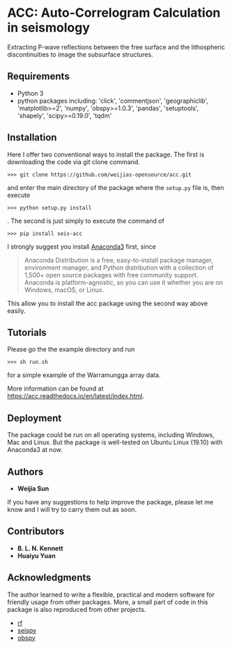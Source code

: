 
# ACC: Auto-Correlogram Calculation in seismology

Extracting P-wave reflections between the free surface and the lithospheric discontinuities to image the subsurface structures.

## Requirements

* Python 3 
* python packages including: 'click', 'commentjson', 'geographiclib', 'matplotlib>=2', 'numpy', 'obspy>=1.0.3', 'pandas', 'setuptools', 'shapely', 'scipy>=0.19.0', 'tqdm'

## Installation

Here I offer two conventional ways to install the package. The first is downloading the code via git clone command.

```
>>> git clone https://github.com/weijias-opensource/acc.git
```

and enter the main directory of the package where the `setup.py` file is, then execute

```
>>> python setup.py install
```
. The second is just simply to execute the command of 

```
>>> pip install seis-acc
```

I strongly suggest you install [Anaconda3](https://docs.anaconda.com/anaconda/install/) first, since 


>Anaconda Distribution is a free, easy-to-install package manager, environment manager, and Python distribution with a collection of 1,500+ open source packages with free community support. Anaconda is platform-agnostic, so you can use it whether you are on Windows, macOS, or Linux.


This allow you to install the acc package using the second way above easily.


## Tutorials

Please go the the example directory and run 

```
>>> sh run.sh
``` 

for a simple example of the Warramungga array data. 

More information can be found at https://acc.readthedocs.io/en/latest/index.html.


## Deployment

The package could be run on all operating systems, including Windows, Mac and Linux. But the package is well-tested on Ubuntu Linux (19.10) with Anaconda3 at now.

## Authors

* **Weijia Sun**

If you have any suggestions to help improve the package, please let me know and I will try to carry them out as soon.

## Contributors

* **B. L. N. Kennett**
* **Huaiyu Yuan**

## Acknowledgments

The author learned to write a flexible, practical and modern software for friendly usage from other packages. More, a small part of code in this package is also reproduced from other projects.

* [rf](https://github.com/trichter/rf)
* [seispy](https://github.com/xumi1993/seispy)
* [obspy](https://github.com/obspy/obspy)

